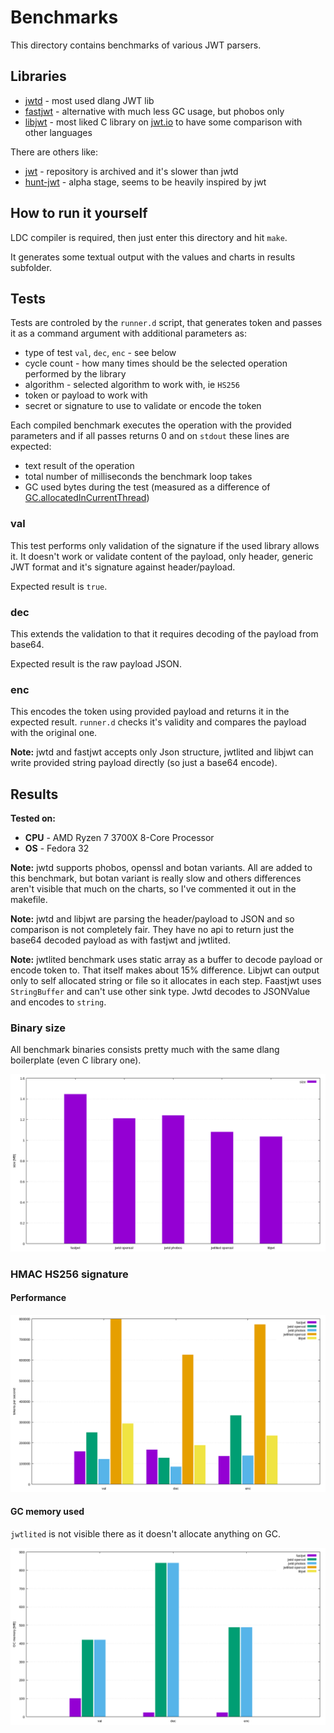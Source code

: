 # Benchmarks

This directory contains benchmarks of various JWT parsers.

## Libraries

* [jwtd](https://code.dlang.org/packages/jwtd) - most used dlang JWT lib
* [fastjwt](https://code.dlang.org/packages/fastjwt) - alternative with much less GC usage, but phobos only
* [libjwt](https://github.com/benmcollins/libjwt)  - most liked C library on [jwt.io](https://jwt.io) to have some comparison with other languages

There are others like:

* [jwt](https://code.dlang.org/packages/jwt) - repository is archived and it's slower than jwtd
* [hunt-jwt](https://code.dlang.org/packages/hunt-jwt) - alpha stage, seems to be heavily inspired by jwt

## How to run it yourself

LDC compiler is required, then just enter this directory and hit `make`.

It generates some textual output with the values and charts in results subfolder.

## Tests

Tests are controled by the `runner.d` script, that generates token and passes it as a command argument with additional parameters as:

* type of test `val`, `dec`, `enc` - see below
* cycle count - how many times should be the selected operation performed by the library
* algorithm - selected algorithm to work with, ie `HS256`
* token or payload to work with
* secret or signature to use to validate or encode the token

Each compiled benchmark executes the operation with the provided parameters and if all passes returns 0 and on `stdout` these lines are expected:

* text result of the operation
* total number of milliseconds the benchmark loop takes
* GC used bytes during the test (measured as a difference of [GC.allocatedInCurrentThread](https://dlang.org/phobos/core_memory.html#.GC.allocatedInCurrentThread))

### val

This test performs only validation of the signature if the used library allows it.
It doesn't work or validate content of the payload, only header, generic JWT format and it's signature against header/payload.

Expected result is `true`.

### dec

This extends the validation to that it requires decoding of the payload from base64.

Expected result is the raw payload JSON.

### enc

This encodes the token using provided payload and returns it in the expected result. `runner.d` checks it's validity and compares the payload with the original one.

**Note:** jwtd and fastjwt accepts only Json structure, jwtlited and libjwt can write provided string payload directly (so just a base64 encode).

## Results

**Tested on:**

* **CPU** - AMD Ryzen 7 3700X 8-Core Processor
* **OS** - Fedora 32

**Note:** jwtd supports phobos, openssl and botan variants. All are added to this benchmark, but botan variant is really slow and others differences aren't visible that much on the charts, so I've commented it out in the makefile.

**Note:** jwtd and libjwt are parsing the header/payload to JSON and so comparison is not completely fair. They have no api to return just the base64 decoded payload as with fastjwt and jwtlited.

**Note:** jwtlited benchmark uses static array as a buffer to decode payload or encode token to. That itself makes about 15% difference. Libjwt can output only to self allocated string or file so it allocates in each step. Faastjwt uses `StringBuffer` and can't use other sink type. Jwtd decodes to JSONValue and encodes to `string`.

### Binary size

All benchmark binaries consists pretty much with the same dlang boilerplate (even C library one).

![results](https://github.com/tchaloupka/jwtlited/blob/main/benchmarks/results/sizes.png)

### HMAC HS256 signature

#### Performance

![results](https://github.com/tchaloupka/jwtlited/blob/main/benchmarks/results/speed.png)

#### GC memory used

`jwtlited` is not visible there as it doesn't allocate anything on GC.

![results](https://github.com/tchaloupka/jwtlited/blob/main/benchmarks/results/gcusage.png)
